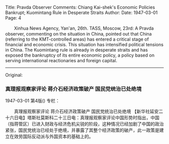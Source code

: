 Title: Pravda Observer Comments: Chiang Kai-shek's Economic Policies Bankrupt; Kuomintang Rule in Desperate Straits
Author:
Date: 1947-03-01
Page: 4

　　Xinhua News Agency, Yan'an, 26th. TASS, Moscow, 23rd: A Pravda observer, commenting on the situation in China, pointed out that China (referring to the KMT-controlled areas) has entered a critical stage of financial and economic crisis. This situation has intensified political tensions in China. The Kuomintang rule is already in desperate straits and has exposed the bankruptcy of its entire economic policy, a policy based on serving international reactionaries and foreign capital.



<hr /> 

Original: 


### 真理报观察家评论  蒋介石经济政策破产  国民党统治已处绝境

1947-03-01
第4版()
专栏：

　　真理报观察家评论
    蒋介石经济政策破产  国民党统治已处绝境
    【新华社延安二十六日电】塔斯社莫斯科二十三日电：真理报观察家评论中国形势时指出，中国（指蒋管区）已进入财政与经济危机尖锐的阶段，这种情况已经加剧了中国的政治紧张，国民党统治已经处于绝境，并暴露了其整个经济政策的破产，此一政策是建立在效劳国际反动派与外国资本的基础上的。
